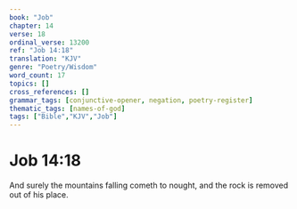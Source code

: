 ```yaml
---
book: "Job"
chapter: 14
verse: 18
ordinal_verse: 13200
ref: "Job 14:18"
translation: "KJV"
genre: "Poetry/Wisdom"
word_count: 17
topics: []
cross_references: []
grammar_tags: [conjunctive-opener, negation, poetry-register]
thematic_tags: [names-of-god]
tags: ["Bible","KJV","Job"]
---
```


# Job 14:18

And surely the mountains falling cometh to nought, and the rock is removed out of his place.
